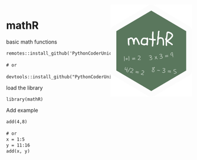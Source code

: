
<img height='250' align='right' src='./img/mathR.png'>

# mathR
basic math functions

```
remotes::install_github('PythonCoderUnicorn/mathR')

# or 

devtools::install_github("PythonCoderUnicorn/mathR")
```

load the library
```
library(mathR)
```

Add example
```
add(4,8)

# or 
x = 1:5
y = 11:16
add(x, y)
```
